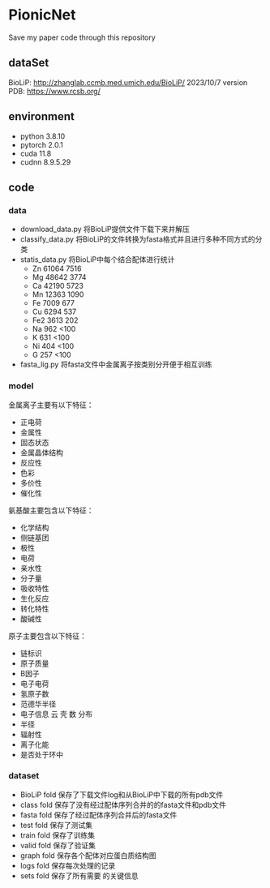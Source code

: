 # PionicNet

Save my paper code through this repository

## dataSet

BioLiP: <http://zhanglab.ccmb.med.umich.edu/BioLiP/> 2023/10/7 version
PDB: <https://www.rcsb.org/>

## environment

- python 3.8.10
- pytorch 2.0.1
- cuda 11.8
- cudnn 8.9.5.29

## code

### data

- download_data.py 将BioLiP提供文件下载下来并解压
- classify_data.py 将BioLiP的文件转换为fasta格式并且进行多种不同方式的分类
- statis_data.py 将BioLiP中每个结合配体进行统计
  - Zn 61064 7516
  - Mg 48642 3774
  - Ca 42190 5723
  - Mn 12363 1090
  - Fe 7009 677
  - Cu 6294 537
  - Fe2 3613 202
  - Na 962 <100
  - K 631 <100
  - Ni 404 <100
  - G 257 <100
- fasta_lig.py 将fasta文件中金属离子按类别分开便于相互训练

### model

金属离子主要有以下特征：

- 正电荷
- 金属性
- 固态状态
- 金属晶体结构
- 反应性
- 色彩
- 多价性
- 催化性

氨基酸主要包含以下特征：

- 化学结构
- 侧链基团
- 极性
- 电荷
- 亲水性
- 分子量
- 吸收特性
- 生化反应
- 转化特性
- 酸碱性

原子主要包含以下特征：

- 链标识
- 原子质量
- B因子
- 电子电荷
- 氢原子数
- 范德华半径
- 电子信息 云 壳 数 分布
- 半径
- 辐射性
- 离子化能
- 是否处于环中

### dataset

- BioLiP fold 保存了下载文件log和从BioLiP中下载的所有pdb文件
- class fold 保存了没有经过配体序列合并的的fasta文件和pdb文件
- fasta fold 保存了经过配体序列合并后的fasta文件
- test fold 保存了测试集
- train fold 保存了训练集
- valid fold 保存了验证集
- graph fold 保存各个配体对应蛋白质结构图
- logs fold 保存每次处理的记录
- sets fold 保存了所有需要  的关键信息
  